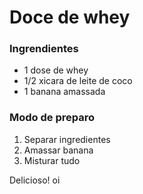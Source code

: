 # Doce de whey
### Ingrendientes
- 1 dose de whey
- 1/2 xicara de leite de coco
- 1 banana amassada
### Modo de preparo 
1. Separar ingredientes
2. Amassar banana
3. Misturar tudo

Delicioso! oi
